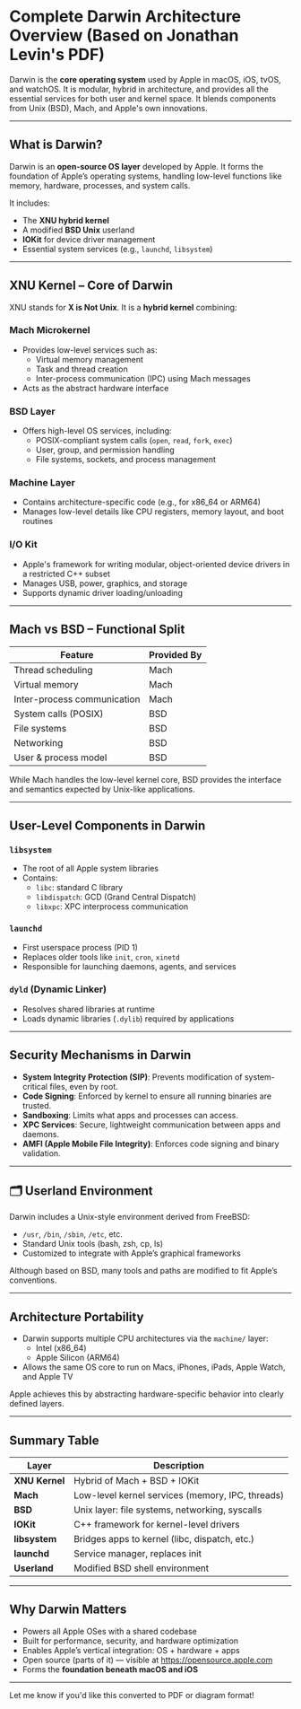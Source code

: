 
#  Complete Darwin Architecture Overview (Based on Jonathan Levin's PDF)

Darwin is the **core operating system** used by Apple in macOS, iOS, tvOS, and watchOS. It is modular, hybrid in architecture, and provides all the essential services for both user and kernel space. It blends components from Unix (BSD), Mach, and Apple's own innovations.

---

##  What is Darwin?

Darwin is an **open-source OS layer** developed by Apple. It forms the foundation of Apple’s operating systems, handling low-level functions like memory, hardware, processes, and system calls.

It includes:
- The **XNU hybrid kernel**
- A modified **BSD Unix** userland
- **IOKit** for device driver management
- Essential system services (e.g., `launchd`, `libsystem`)

---

##  XNU Kernel – Core of Darwin

XNU stands for **X is Not Unix**. It is a **hybrid kernel** combining:

###  Mach Microkernel
- Provides low-level services such as:
  - Virtual memory management
  - Task and thread creation
  - Inter-process communication (IPC) using Mach messages
- Acts as the abstract hardware interface

###  BSD Layer
- Offers high-level OS services, including:
  - POSIX-compliant system calls (`open`, `read`, `fork`, `exec`)
  - User, group, and permission handling
  - File systems, sockets, and process management

###  Machine Layer
- Contains architecture-specific code (e.g., for x86_64 or ARM64)
- Manages low-level details like CPU registers, memory layout, and boot routines

###  I/O Kit
- Apple's framework for writing modular, object-oriented device drivers in a restricted C++ subset
- Manages USB, power, graphics, and storage
- Supports dynamic driver loading/unloading

---

##  Mach vs BSD – Functional Split

| Feature                     | Provided By |
|-----------------------------|-------------|
| Thread scheduling           | Mach        |
| Virtual memory              | Mach        |
| Inter-process communication | Mach        |
| System calls (POSIX)        | BSD         |
| File systems                | BSD         |
| Networking                  | BSD         |
| User & process model        | BSD         |

While Mach handles the low-level kernel core, BSD provides the interface and semantics expected by Unix-like applications.

---

##  User-Level Components in Darwin

###  `libsystem`
- The root of all Apple system libraries
- Contains:
  - `libc`: standard C library
  - `libdispatch`: GCD (Grand Central Dispatch)
  - `libxpc`: XPC interprocess communication

###  `launchd`
- First userspace process (PID 1)
- Replaces older tools like `init`, `cron`, `xinetd`
- Responsible for launching daemons, agents, and services

###  `dyld` (Dynamic Linker)
- Resolves shared libraries at runtime
- Loads dynamic libraries (`.dylib`) required by applications

---

##  Security Mechanisms in Darwin

- **System Integrity Protection (SIP)**: Prevents modification of system-critical files, even by root.
- **Code Signing**: Enforced by kernel to ensure all running binaries are trusted.
- **Sandboxing**: Limits what apps and processes can access.
- **XPC Services**: Secure, lightweight communication between apps and daemons.
- **AMFI (Apple Mobile File Integrity)**: Enforces code signing and binary validation.

---

## 🗂 Userland Environment

Darwin includes a Unix-style environment derived from FreeBSD:
- `/usr`, `/bin`, `/sbin`, `/etc`, etc.
- Standard Unix tools (bash, zsh, cp, ls)
- Customized to integrate with Apple’s graphical frameworks

Although based on BSD, many tools and paths are modified to fit Apple’s conventions.

---

## Architecture Portability

- Darwin supports multiple CPU architectures via the `machine/` layer:
  - Intel (x86_64)
  - Apple Silicon (ARM64)
- Allows the same OS core to run on Macs, iPhones, iPads, Apple Watch, and Apple TV

Apple achieves this by abstracting hardware-specific behavior into clearly defined layers.

---

##  Summary Table

| Layer        | Description |
|--------------|-------------|
| **XNU Kernel** | Hybrid of Mach + BSD + IOKit |
| **Mach**     | Low-level kernel services (memory, IPC, threads) |
| **BSD**      | Unix layer: file systems, networking, syscalls |
| **IOKit**    | C++ framework for kernel-level drivers |
| **libsystem**| Bridges apps to kernel (libc, dispatch, etc.) |
| **launchd**  | Service manager, replaces init |
| **Userland** | Modified BSD shell environment |

---

## Why Darwin Matters

- Powers all Apple OSes with a shared codebase
- Built for performance, security, and hardware optimization
- Enables Apple’s vertical integration: OS + hardware + apps
- Open source (parts of it) — visible at https://opensource.apple.com
- Forms the **foundation beneath macOS and iOS**

---

Let me know if you'd like this converted to PDF or diagram format!
